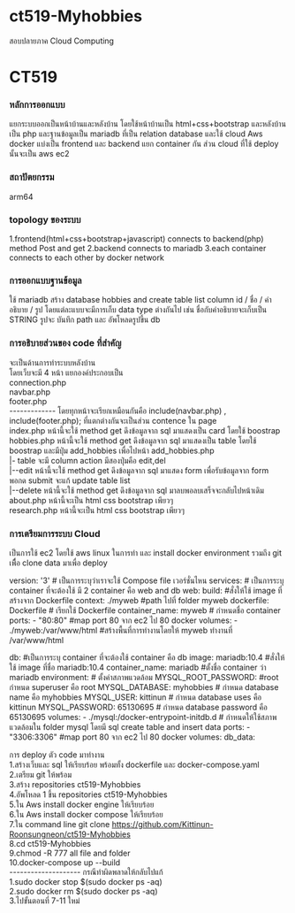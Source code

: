 # ct519-Myhobbies
 สอบปลายภาค Cloud Computing
# CT519

### หลักการออกแบบ 
แยกระบบออกเป็นหน้าบ้านและหลังบ้าน โดยใช้หน้าบ้านเป็น html+css+bootstrap และหลังบ้านเป็น php และฐานข้อมูลเป็น mariadb ที่เป็น relation database
และใช้ cloud Aws docker แบ่งเป็น frontend และ backend แยก container กัน
ส่วน cloud ที่ใช้ deploy นั้นจะเป็น aws ec2 

### สถาปัตยกรรม 
arm64 

### topology ของระบบ 
1.frontend(html+css+bootstrap+javascript) connects to backend(php) method Post and get
2.backend connects to mariadb 
3.each container connects to each other by docker network

### การออกแบบฐานข้อมูล 
ใช้ mariadb สร้าง database hobbies and create table list
column id / ชื่อ / คำอธิบาย / รูป
โดยแต่ละแบบจะมีการเก็บ data type ต่างกันไป เช่น ชื่อกับคำอธิบายจะเก็บเป็น STRING รูปจะ บันทึก path และ อัพโหลดรูปขึ้น db

### การอธิบายส่วนของ code ที่สำคัญ  
จะเป็นด้านการทำระบบหลังบ้าน <br />
โดยเว็บจะมี 4 หน้า แยกองค์ประกอบเป็น <br />
connection.php <br />
navbar.php <br />
footer.php <br />
*-------------* 
โดยทุกหน้าจะเรียกเหมือนกันคือ include(navbar.php) , include(footer.php); ที่แตกต่างกันจะเป็นส่วน contence ใน page <br />
index.php หน้านี้จะใช้ method get ดึงข้อมูลจาก sql มาแสดงเป็น card โดยใช้ boostrap <br />
hobbies.php หน้านี้จะใช้ method get ดึงข้อมูลจาก sql มาแสดงเป็น table โดยใช้ boostrap และมีปุ่ม add_hobbies เพื่อไปหน้า add_hobbies.php <br />
|- table จะมี column action มีสองปุ่มคือ edit,del <br />
|--edit หน้านี้จะใช้ method get ดึงข้อมูลจาก sql มาแสดง form เพื่อรับข้อมูลจาก form พอกด submit จะแก้ update table list <br />
|--delete หน้านี้จะใช้ method get ดึงข้อมูลจาก sql มาลบพอลบเสร็จจะกลับไปหน้าเดิม <br />
about.php หน้านี้จะเป็น html css bootstrap เพียวๆ<br />
research.php หน้านี้จะเป็น html css bootstrap เพียวๆ<br />

### การเตรียมการระบบ Cloud 
เป็นการใช้ ec2 โดยใช้ aws linux ในการทำ และ install docker environment รวมถึง git เพืื่อ clone data มาเพื่อ deploy 

version: '3' # เป็นการระบุว่าเราจะใช้ Compose file เวอร์ชั่นไหน 
services: # เป็นการระบุ container ที่จะต้องใช้ มี 2 container คือ web and db
  web:
    build: #สั่งให้ใช้ image ที่สร้างจาก Dockerfile
      context: ./myweb #path ไปที่ folder myweb
      dockerfile: Dockerfile # เรียกใช้ Dockerfile
    container_name: myweb # กำหนดชื่อ container
    ports:
      - "80:80" #map port 80 จาก ec2 ไป 80 docker
    volumes:
      - ./myweb:/var/www/html  #สร้างพื้นที่การทำงานโดยให้ myweb ทำงานที่ /var/www/html

  db: #เป็นการระบุ container ที่จะต้องใช้ container คือ db
    image: mariadb:10.4 #สั่งให้ใช้ image ที่ชื่อ mariadb:10.4
    container_name: mariadb #ตั้งชื่อ container ว่า mariadb
    environment: # ตั้งค่าสภาพแวดล้อม 
      MYSQL_ROOT_PASSWORD: #root กำหนด superuser คือ root
      MYSQL_DATABASE: myhobbies # กำหนด database name คือ myhobbies
      MYSQL_USER: kittinun # กำหนด database uses คือ kittinun
      MYSQL_PASSWORD: 65130695 # กำหนด database password คือ 65130695
    volumes:
      - ./mysql:/docker-entrypoint-initdb.d # กำหนดให้ใช้สภาพแวดล้อมใน folder mysql โดยมี sql create table and insert data
    ports:
      - "3306:3306" #map port 80 จาก ec2 ไป 80 docker
volumes:
  db_data: 

การ deploy ตัว code มาทำงาน<br />
1.สร้างเว็บและ sql ให้เรียบร้อย พร้อมทั้ง dockerfile และ docker-compose.yaml<br />
2.เตรียม git ให้พร้อม<br />
3.สร้าง repositories ct519-Myhobbies<br />
4.อัพโหลด 1 ขึ้น repositories ct519-Myhobbies<br />
5.ใน Aws install docker engine ให้เรียบร้อย<br />
6.ใน Aws install docker compose ให้เรียบร้อย<br />
7.ใน command line git clone https://github.com/Kittinun-Roonsungneon/ct519-Myhobbies<br />
8.cd ct519-Myhobbies<br />
9.chmod -R 777 all file and folder<br />
10.docker-compose up --build <br />
*--------------------*
กรณีทำผิดพลาดให้กลับไปแก้ <br />
1.sudo docker stop $(sudo docker ps -aq) <br />
2.sudo docker rm $(sudo docker ps -aq)  <br />
3.ไปขั้นตอนที่ 7-11 ใหม่<br />
